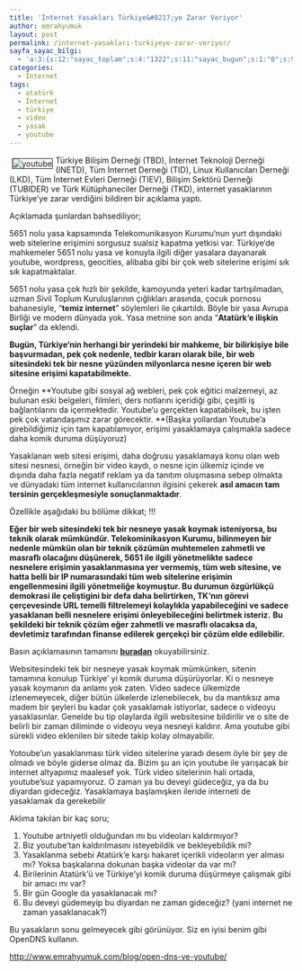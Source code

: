 ```yaml
---
title: 'İnternet Yasakları Türkiye&#8217;ye Zarar Veriyor'
author: emrahyumuk
layout: post
permalink: /internet-yasaklari-turkiyeye-zarar-veriyor/
sayfa_sayac_bilgi:
  - 'a:3:{s:12:"sayac_toplam";s:4:"1322";s:11:"sayac_bugun";s:1:"0";s:9:"son_okuma";s:10:"1364894888";}'
categories:
  - İnternet
tags:
  - atatürk
  - İnternet
  - türkiye
  - video
  - yasak
  - youtube
---
```

<img src="http://www.emrahyumuk.com/blog/wp-content/uploads/youtube_yasak.gif" alt="youtube" align="left" border="1" hspace="5" vspace="5" />Türkiye Bilişim Derneği (TBD), İnternet Teknoloji Derneği (INETD), Tüm İnternet Derneği (TID), Linux Kullanıcıları Derneği (LKD), Tüm İnternet Evleri Derneği (TIEV), Bilişim Sektörü Derneği (TUBIDER) ve Türk Kütüphaneciler Derneği (TKD), internet yasaklarının Türkiye’ye zarar verdiğini bildiren bir açıklama yaptı.

Açıklamada şunlardan bahsediliyor;

<!--more-->

5651 nolu yasa kapsamında Telekomunikasyon Kurumu‘nun yurt dışındaki web sitelerine erişimini sorgusuz sualsiz kapatma yetkisi var. Türkiye‘de mahkemeler 5651 nolu yasa ve konuyla ilgili diğer yasalara dayanarak youtube, wordpress, geocities, alibaba gibi bir çok web sitelerine erişimi sık sık kapatmaktalar.

5651 nolu yasa çok hızlı bir şekilde, kamoyunda yeteri kadar tartışılmadan, uzman Sivil Toplum Kuruluşlarının çığlıkları arasında, çocuk pornosu bahanesiyle, &#8220;**temiz internet**&#8221; söylemleri ile çıkartıldı. Böyle bir yasa Avrupa Birliği ve modern dünyada yok. Yasa metnine son anda &#8220;**Atatürk‘e ilişkin suçlar**&#8221; da eklendi.

**Bugün, Türkiye‘nin herhangi bir yerindeki bir mahkeme, bir bilirkişiye bile başvurmadan, pek çok nedenle, tedbir kararı olarak bile, bir web sitesindeki tek bir nesne yüzünden milyonlarca nesne içeren bir web sitesine erişimi kapatabilmekte.**

Örneğin **Youtube gibi sosyal ağ webleri, pek çok eğitici malzemeyi, az bulunan eski belgeleri, filmleri, ders notlarını içeridiği gibi, çeşitli iş bağlantılarını da içermektedir. Youtube‘u gerçekten kapatabilsek, bu işten pek çok vatandaşımız zarar görecektir. **(Başka yollardan Youtube&#8217;a girebildiğimiz için tam kapatılamıyor, erişimi yasaklamaya çalışmakla sadece daha komik duruma düşüyoruz)

Yasaklanan web sitesi erişimi, daha doğrusu yasaklamaya konu olan web sitesi nesnesi, örneğin bir video kaydı, o nesne için ülkemiz içinde ve dışında daha fazla negatif reklam ya da tanıtım oluşmasına sebep olmakta ve dünyadaki tüm internet kullanıcılarının ilgisini çekerek **asıl amacın tam tersinin gerçekleşmesiyle sonuçlanmaktadır**.

Özellikle aşağıdaki bu bölüme dikkat; !!!

**Eğer bir web sitesindeki tek bir nesneye yasak koymak isteniyorsa, bu teknik olarak mümkündür. Telekominikasyon Kurumu, bilinmeyen bir nedenle mümkün olan bir teknik çözümün muhtemelen zahmetli ve masraflı olacağını düşünerek, 5651 ile ilgili yönetmelikte sadece nesnelere erişimin yasaklanmasına yer vermemiş, tüm web sitesine, ve hatta belli bir IP numarasındaki tüm web sitelerine erişimin engellenmesini ilgili yönetmeliğe koymuştur. Bu durumun özgürlükçü demokrasi ile çeliştigini bir defa daha belirtirken, TK‘nın görevi çerçevesinde URL temelli filtrelemeyi kolaylıkla yapabileceğini ve sadece yasaklanan belli nesnelere erişimi önleyebileceğini belirtmek isteriz.** **Bu şekildeki bir teknik çözüm eğer zahmetli ve masraflı olacaksa da, devletimiz tarafından finanse edilerek gerçekçi bir çözüm elde edilebilir.**

Basın açıklamasının tamamını <a href="http://www.tbd.org.tr/genel/bizden_detay.php?kod=554&tipi=3&sube=" target="_blank"><strong>buradan</strong></a> okuyabilirsiniz.

Websitesindeki tek bir nesneye yasak koymak mümkünken, sitenin tamamına konulup Türkiye&#8217; yi komik duruma düşürüyorlar. Ki o nesneye yasak koymanın da anlamı yok zaten. Video sadece ülkemizde izlenemeyecek, diğer bütün ülkelerde izlenebilecek, bu da mantıksız ama madem bir şeyleri bu kadar çok yasaklamak istiyorlar, sadece o videoyu yasaklasınlar. Genelde bu tip olaylarda ilgili websitesine bildirilir ve o site de belirli bir zaman diliminde o videoyu veya nesneyi kaldırır. Ama youtube gibi sürekli video eklenilen bir sitede takip kolay olmayabilir.

Yotoube&#8217;un yasaklanması türk video sitelerine yaradı desem öyle bir şey de olmadı ve böyle giderse olmaz da. Bizim şu an için youtube ile yarışacak bir internet altyapımız maalesef yok. Türk video sitelerinin hali ortada, youtube&#8217;suz yapamıyoruz. O zaman ya bu deveyi güdeceğiz, ya da bu diyardan gideceğiz. Yasaklamaya başlamışken ileride interneti de yasaklamak da gerekebilir

Aklıma takılan bir kaç soru;

1) Youtube artniyetli olduğundan mı bu videoları kaldırmıyor?  
2) Biz youtube&#8217;tan kaldırılmasını isteyebildik ve bekleyebildik mi?  
3) Yasaklanma sebebi Atatürk&#8217;e karşı hakaret içerikli videoların yer alması mı? Yoksa başkalarına dokunan başka videolar da var mı?  
4) Birilerinin Atatürk&#8217;ü ve Türkiye&#8217;yi komik duruma düşürmeye çalışmak gibi bir amacı mı var?  
5) Bir gün Google da yasaklanacak mı?  
6) Bu deveyi güdemeyip bu diyardan ne zaman gideceğiz? (yani internet ne zaman yasaklanacak?)

Bu yasakların sonu gelmeyecek gibi görünüyor. Siz en iyisi benim gibi OpenDNS kullanın.

<http://www.emrahyumuk.com/blog/open-dns-ve-youtube/>